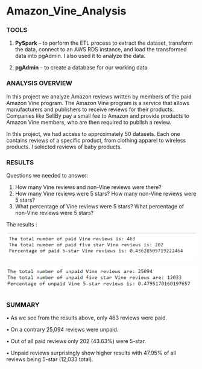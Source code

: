 # Amazon_Vine_Analysis


### TOOLS


1.	**PySpark** – to perform the ETL process to extract the dataset, transform the data, connect to an AWS RDS instance, and load the transformed data into pgAdmin. I also used it to analyze the data.

2.	**pgAdmin** – to create a database for our working data


### ANALYSIS OVERVIEW

In this project we analyze Amazon reviews written by members of the paid Amazon Vine program. The Amazon Vine program is a service that allows manufacturers and publishers to receive reviews for their products. Companies like SellBy pay a small fee to Amazon and provide products to Amazon Vine members, who are then required to publish a review.


In this project, we had access to approximately 50 datasets. Each one contains reviews of a specific product, from clothing apparel to wireless products. I selected reviews of baby products.

[](https://s3.amazonaws.com/amazon-reviews-pds/tsv/amazon_reviews_us_Baby_v1_00.tsv.gz)


### RESULTS

Questions we needed to answer:

1.	How many Vine reviews and non-Vine reviews were there?
2.	How many Vine reviews were 5 stars? How many non-Vine reviews were 5 stars?
3.	What percentage of Vine reviews were 5 stars? What percentage of non-Vine reviews were 5 stars?

The results :


![]( https://github.com/jojobear2020/Amazon_Vine_Analysis/blob/main/images/paid_vine_reviews_summary.PNG)


![](https://github.com/jojobear2020/Amazon_Vine_Analysis/blob/main/images/unpaid_vine_reviews_summary.PNG)


### SUMMARY

•	As we see from the results above, only 463 reviews were paid.

•	On a contrary 25,094 reviews were unpaid. 

•	Out of all paid reviews only 202 (43.63%) were 5-star.

•	Unpaid reviews surprisingly show higher results with 47.95% of all reviews being 5-star (12,033 total).
